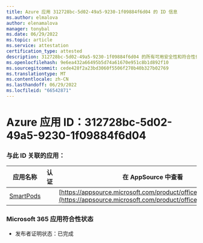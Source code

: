 ```yaml
---
title: Azure 应用 312728bc-5d02-49a5-9230-1f09884f6d04 的 ID 信息
ms.author: elmalova
author: elenamalova
manager: tonybal
ms.date: 06/29/2022
ms.topic: article
ms.service: attestation
certification_type: attested
description: 312728bc-5d02-49a5-9230-1f09884f6d04 的所有可用安全性和符合性信息信息。
ms.openlocfilehash: 9e6ea432a66495b5d74a61670e951c8b1d892f10
ms.sourcegitcommit: cede428f2a23bd3060f5506f270b40b327b02769
ms.translationtype: MT
ms.contentlocale: zh-CN
ms.lasthandoff: 06/29/2022
ms.locfileid: "66542871"
---
```

# <a name="azure-app-id-312728bc-5d02-49a5-9230-1f09884f6d04"></a>Azure 应用 ID：312728bc-5d02-49a5-9230-1f09884f6d04


### <a name="apps-associated-with-this-id"></a>与此 ID 关联的应用：
| **应用名称** | **认证** | **在 AppSource 中查看** |
|--------------|---------------|-----------------------|
| [SmartPods](../forward/WA200004105.md) |  | [https://appsource.microsoft.com/product/office/WA200004105](https://appsource.microsoft.com/product/office/WA200004105) |

### <a name="microsoft-365-app-compliance-status"></a>Microsoft 365 应用符合性状态
- 发布者证明状态：已完成
